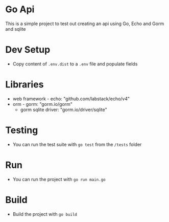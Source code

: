 # Go Api
This is a simple project to test out creating an api using Go, Echo and Gorm
and sqlite

# Dev Setup
* Copy content of `.env.dist` to a `.env` file and populate fields

# Libraries
* web framework - echo: "github.com/labstack/echo/v4"
* orm - gorm: "gorm.io/gorm"
  * gorm sqlite driver: "gorm.io/driver/sqlite"

# Testing
* You can run the test suite with `go test` from the `/tests` folder

# Run
* You can run the project with `go run main.go`

# Build
* Build the project with `go build`